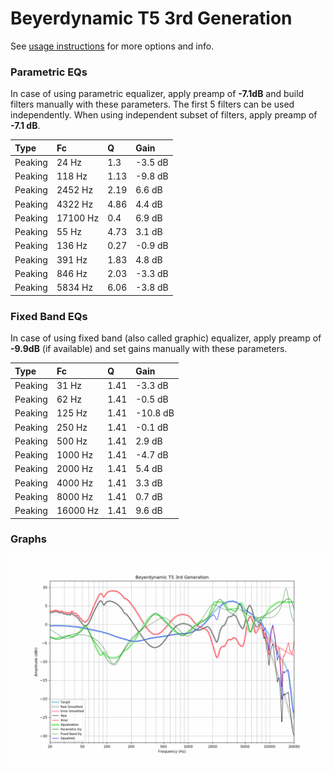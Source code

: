 # Beyerdynamic T5 3rd Generation
See [usage instructions](https://github.com/jaakkopasanen/AutoEq#usage) for more options and info.

### Parametric EQs
In case of using parametric equalizer, apply preamp of **-7.1dB** and build filters manually
with these parameters. The first 5 filters can be used independently.
When using independent subset of filters, apply preamp of **-7.1 dB**.

| Type    | Fc       |    Q | Gain    |
|:--------|:---------|:-----|:--------|
| Peaking | 24 Hz    | 1.3  | -3.5 dB |
| Peaking | 118 Hz   | 1.13 | -9.8 dB |
| Peaking | 2452 Hz  | 2.19 | 6.6 dB  |
| Peaking | 4322 Hz  | 4.86 | 4.4 dB  |
| Peaking | 17100 Hz | 0.4  | 6.9 dB  |
| Peaking | 55 Hz    | 4.73 | 3.1 dB  |
| Peaking | 136 Hz   | 0.27 | -0.9 dB |
| Peaking | 391 Hz   | 1.83 | 4.8 dB  |
| Peaking | 846 Hz   | 2.03 | -3.3 dB |
| Peaking | 5834 Hz  | 6.06 | -3.8 dB |

### Fixed Band EQs
In case of using fixed band (also called graphic) equalizer, apply preamp of **-9.9dB**
(if available) and set gains manually with these parameters.

| Type    | Fc       |    Q | Gain     |
|:--------|:---------|:-----|:---------|
| Peaking | 31 Hz    | 1.41 | -3.3 dB  |
| Peaking | 62 Hz    | 1.41 | -0.5 dB  |
| Peaking | 125 Hz   | 1.41 | -10.8 dB |
| Peaking | 250 Hz   | 1.41 | -0.1 dB  |
| Peaking | 500 Hz   | 1.41 | 2.9 dB   |
| Peaking | 1000 Hz  | 1.41 | -4.7 dB  |
| Peaking | 2000 Hz  | 1.41 | 5.4 dB   |
| Peaking | 4000 Hz  | 1.41 | 3.3 dB   |
| Peaking | 8000 Hz  | 1.41 | 0.7 dB   |
| Peaking | 16000 Hz | 1.41 | 9.6 dB   |

### Graphs
![](./Beyerdynamic%20T5%203rd%20Generation.png)